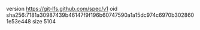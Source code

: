 version https://git-lfs.github.com/spec/v1
oid sha256:7181a30987439b46147f9f196b60747590a1a15dc974c6970b3028601e53e448
size 5104
